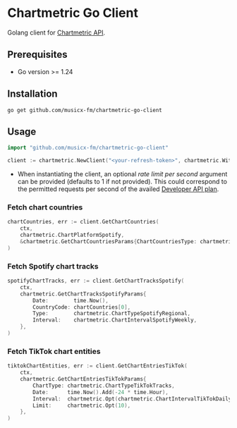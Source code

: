 # Chartmetric Go Client

Golang client for [Chartmetric API](https://api.chartmetric.com/apidoc/).

## Prerequisites

- Go version >= 1.24

## Installation

```
go get github.com/musicx-fm/chartmetric-go-client
```

## Usage

```go
import "github.com/musicx-fm/chartmetric-go-client"

client := chartmetric.NewClient("<your-refresh-token>", chartmetric.WithRateLimitPerSec(1))
```
- When instantiating the client, an optional _rate limit per second_ argument can be provided (defaults to 1 if not provided). This could correspond to the permitted requests per second of the availed [Developer API plan](https://chartmetric.com/pricing).

### Fetch chart countries

```go
chartCountries, err := client.GetChartCountries(
    ctx,
    chartmetric.ChartPlatformSpotify,
    &chartmetric.GetChartCountriesParams{ChartCountriesType: chartmetric.ChartCountriesTypeTracks},
)
```

### Fetch Spotify chart tracks

```go
spotifyChartTracks, err := client.GetChartTracksSpotify(
    ctx,
    chartmetric.GetChartTracksSpotifyParams{
        Date:        time.Now(),
        CountryCode: chartCountries[0],
        Type:        chartmetric.ChartTypeSpotifyRegional,
        Interval:    chartmetric.ChartIntervalSpotifyWeekly,
    },
)
```

### Fetch TikTok chart entities

```go
tiktokChartEntities, err := client.GetChartEntriesTikTok(
    ctx,
    chartmetric.GetChartEntriesTikTokParams{
        ChartType: chartmetric.ChartTypeTikTokTracks,
        Date:      time.Now().Add(-24 * time.Hour),
        Interval:  chartmetric.Opt(chartmetric.ChartIntervalTikTokDaily),
        Limit:     chartmetric.Opt(10),
    },
)
```